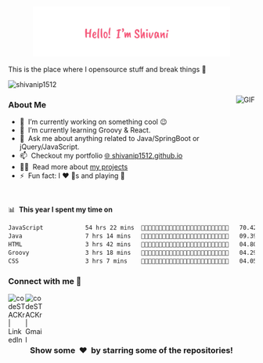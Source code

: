 <p align="center"><a href="https://shivanip1512.github.io"><img width="80%" alt="Hello, I'm Shivani I do open source!" src="./assets/readme header.png"/></a></p>

This is the place where I opensource stuff and break things :rofl:

<p align="left"> <img src="https://komarev.com/ghpvc/?username=shivanip1512&color=blue" alt="shivanip1512" /> </p>

<img align="right" height="200px" alt="GIF" src="https://i.pinimg.com/originals/e4/26/70/e426702edf874b181aced1e2fa5c6cde.gif" />

### About Me

- 🔭 &nbsp;I’m currently working on something cool :wink:
- 🌱 &nbsp;I’m currently learning Groovy & React.
- 💬 &nbsp;Ask me about anything related to Java/SpringBoot or jQuery/JavaScript.
- 📫 &nbsp;Checkout my portfolio [🌐 shivanip1512.github.io](https://shivanip1512.github.io/)
- 👨‍💻 &nbsp;Read more about [my projects](https://shivanip1512.github.io/index.html#projects-section)
- ⚡ &nbsp;Fun fact: I :heart: :dog:s and playing :badminton:

<br>

📊 &nbsp;**This year I spent my time on**
<!--START_SECTION:waka-->

```txt
JavaScript            54 hrs 22 mins  💜💜💜💜💜💜💜💜💜💜💜💜💜💜💜💜💜💜💛💛💛💛💛💛💛   70.42 %
Java                  7 hrs 14 mins   💜💜💛💛💛💛💛💛💛💛💛💛💛💛💛💛💛💛💛💛💛💛💛💛💛   09.39 %
HTML                  3 hrs 42 mins   💜💛💛💛💛💛💛💛💛💛💛💛💛💛💛💛💛💛💛💛💛💛💛💛💛   04.80 %
Groovy                3 hrs 18 mins   💜💛💛💛💛💛💛💛💛💛💛💛💛💛💛💛💛💛💛💛💛💛💛💛💛   04.29 %
CSS                   3 hrs 7 mins    💜💛💛💛💛💛💛💛💛💛💛💛💛💛💛💛💛💛💛💛💛💛💛💛💛   04.05 %
```

<!--END_SECTION:waka-->

### Connect with me 👋

[<img align="left" alt="codeSTACKr | LinkedIn" width="35px" src="https://cdn.jsdelivr.net/npm/simple-icons@v3/icons/linkedin.svg" />](https://www.linkedin.com/in/shivanip1512/)
[<img align="left" alt="codeSTACKr | Gmail" width="35px" src="https://cdn.jsdelivr.net/npm/simple-icons@v3/icons/gmail.svg" />](mailto:shivanipacharne1512@gmail.com)
<br>
<br>

<br>
<br>
<h3 align="center">Show some &nbsp;❤️&nbsp; by starring some of the repositories!</h3>
